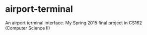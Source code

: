 # airport-terminal
An airport terminal interface. My Spring 2015 final project in CS162 (Computer Science II)
